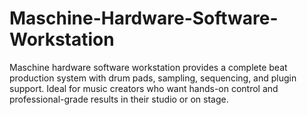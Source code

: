 # Maschine-Hardware-Software-Workstation
Maschine hardware software workstation provides a complete beat production system with drum pads, sampling, sequencing, and plugin support. Ideal for music creators who want hands-on control and professional-grade results in their studio or on stage.
